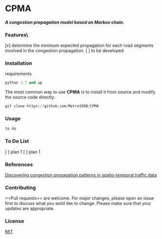 # CPMA
#### _A congestion propagation model based on Markov chain._

### Features\
[x] determine the minimum expected propagation for each road segments involved in the congestion propagation.
[ ] to be developed


### Installation
requirements
```python
python 3.7 and up
```


The most common way to use  **CPMA**  is to install it from source and modify the source code directly:

```python
git clone https://github.com/Metro1998/CPMA
```
### Usage

```python
to do
```

### To Do List
[ ] plan 1
[ ] plan 1

### References
[Discovering congestion propagation patterns in spatio-temporal traffic data](https://ieeexplore.ieee.org/document/7511741)

### Contributing
==Pull requests== are welcome.
For major changes, please open an issue first to discuss what you wold like to change.
Please make sure that your updates are appropriate.

### License 
[MIT](https://choosealicense.com/license/mit/)



